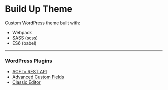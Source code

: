 # Build Up Theme

Custom WordPress theme built with:

-  Webpack
-  SASS (scss)
-  ES6 (babel)

---

### WordPress Plugins

-  [ACF to REST API](https://wordpress.org/plugins/acf-to-rest-api/)
-  [Advanced Custom Fields](https://wordpress.org/plugins/advanced-custom-fields/)
-  [Classic Editor](https://wordpress.org/plugins/classic-editor/)

